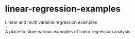 # linear-regression-examples
Linear and multi variable regression examples

A place to store various examples of linear regression analysis
